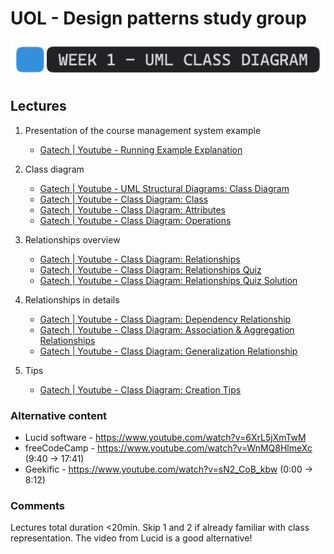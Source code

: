 # UOL - Design patterns study group

![Week 1 - UML Class Diagram](/images/headers/week1.png)

## Lectures
1. Presentation of the course management system example
    
    - [Gatech | Youtube - Running Example Explanation](https://www.youtube.com/watch?v=hXry_vvyDjU&list=PLAwxTw4SYaPm8PAGH7ov2Bj-nG4sXgCtJ&index=11)

2. Class diagram
    - [Gatech | Youtube - UML Structural Diagrams: Class Diagram](https://www.youtube.com/watch?v=pZ9-ujSP_48&list=PLAwxTw4SYaPm8PAGH7ov2Bj-nG4sXgCtJ&index=12)
    - [Gatech | Youtube - Class Diagram: Class](https://www.youtube.com/watch?v=ZyST6OFtb7k&list=PLAwxTw4SYaPm8PAGH7ov2Bj-nG4sXgCtJ&index=13)
    - [Gatech | Youtube - Class Diagram: Attributes](https://www.youtube.com/watch?v=GLZuZVzmf0A&list=PLAwxTw4SYaPm8PAGH7ov2Bj-nG4sXgCtJ&index=14)
    - [Gatech | Youtube - Class Diagram: Operations](https://www.youtube.com/watch?v=JY9e5UveVxo&list=PLAwxTw4SYaPm8PAGH7ov2Bj-nG4sXgCtJ&index=15)

3. Relationships overview
   - [Gatech | Youtube - Class Diagram: Relationships](https://www.youtube.com/watch?v=E3lEGoXEQuM&list=PLAwxTw4SYaPm8PAGH7ov2Bj-nG4sXgCtJ&index=16)
   - [Gatech | Youtube - Class Diagram: Relationships Quiz](https://www.youtube.com/watch?v=H2aqNu4B_Os&list=PLAwxTw4SYaPm8PAGH7ov2Bj-nG4sXgCtJ&index=17)
   - [Gatech | Youtube - Class Diagram: Relationships Quiz Solution](https://www.youtube.com/watch?v=ErMX7Pw_ZIk&list=PLAwxTw4SYaPm8PAGH7ov2Bj-nG4sXgCtJ&index=18)

4. Relationships in details
   - [Gatech | Youtube - Class Diagram: Dependency Relationship](https://www.youtube.com/watch?v=AbNY-phyo5U&list=PLAwxTw4SYaPm8PAGH7ov2Bj-nG4sXgCtJ&index=19)
   - [Gatech | Youtube - Class Diagram: Association & Aggregation Relationships](https://www.youtube.com/watch?v=LvDtFPcdOkg&list=PLAwxTw4SYaPm8PAGH7ov2Bj-nG4sXgCtJ&index=20)
   - [Gatech | Youtube - Class Diagram: Generalization Relationship](https://www.youtube.com/watch?v=W1AkmNaT7bA&list=PLAwxTw4SYaPm8PAGH7ov2Bj-nG4sXgCtJ&index=21)

5. Tips
   - [Gatech | Youtube - Class Diagram: Creation Tips](https://www.youtube.com/watch?v=BXnfVqJLyp4&list=PLAwxTw4SYaPm8PAGH7ov2Bj-nG4sXgCtJ&index=22)

### Alternative content
- Lucid software - https://www.youtube.com/watch?v=6XrL5jXmTwM
- freeCodeCamp - https://www.youtube.com/watch?v=WnMQ8HlmeXc (9:40 -> 17:41)
- Geekific - https://www.youtube.com/watch?v=sN2_CoB_kbw (0:00 -> 8:12)

### Comments
Lectures total duration <20min.
Skip 1 and 2 if already familiar with class representation.
The video from Lucid is a good alternative!